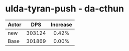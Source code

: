 # ulda-tyran-push - da-cthun
| Actor | DPS | Increase |
|---|:---:|:---:|
|new|303124|0.42%|
|Base|301869|0.00%|
